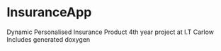# InsuranceApp
Dynamic Personalised Insurance Product 4th year project at I.T Carlow
Includes generated doxygen
